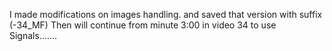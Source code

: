 I made modifications on images handling. and saved that version with suffix (-34_MF)
Then will continue from minute 3:00 in video 34 to use Signals.......

